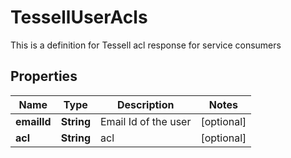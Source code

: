 

# TessellUserAcls

This is a definition for Tessell acl response for service consumers

## Properties

Name | Type | Description | Notes
------------ | ------------- | ------------- | -------------
**emailId** | **String** | Email Id of the user |  [optional]
**acl** | **String** | acl |  [optional]



